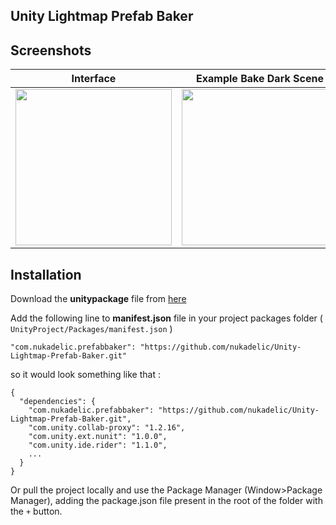 ## Unity Lightmap Prefab Baker

## Screenshots

| Interface | Example Bake Dark Scene | Lightmap files after bake |
|------------|-------------|-------------|
| <img src="https://raw.githubusercontent.com/nukadelic/Unity-Lightmap-Prefab-Baker/master/Images~/image1.png" width="250"> | <img src="https://raw.githubusercontent.com/nukadelic/Unity-Lightmap-Prefab-Baker/master/Images~/image2.png" width="250"> | <img src="https://raw.githubusercontent.com/nukadelic/Unity-Lightmap-Prefab-Baker/master/Images~/image3.png" width="250"> | 

## Installation

Download the **unitypackage** file from [here](https://github.com/nukadelic/Unity-Lightmap-Prefab-Baker)

Add the following line to **manifest.json** file in your project packages folder ( `UnityProject/Packages/manifest.json` )
```
"com.nukadelic.prefabbaker": "https://github.com/nukadelic/Unity-Lightmap-Prefab-Baker.git"
```
so it would look something like that : 
```
{
  "dependencies": {
    "com.nukadelic.prefabbaker": "https://github.com/nukadelic/Unity-Lightmap-Prefab-Baker.git",
    "com.unity.collab-proxy": "1.2.16",
    "com.unity.ext.nunit": "1.0.0",
    "com.unity.ide.rider": "1.1.0",
    ...
  }
}
```

Or pull the project locally and use the Package Manager (Window>Package Manager), adding the package.json file present in the root of the folder with the `+` button.
